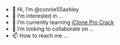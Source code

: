 - 👋 Hi, I’m @connie55ashley
- 👀 I’m interested in ...
- 🌱 I’m currently learning 
<a href="https://connectcrack.com/iclone-pro-crack-full-version-download/">iClone Pro Crack</a>
- 💞️ I’m looking to collaborate on ...
- 📫 How to reach me ...

<!---
connie55ashley/connie55ashley is a ✨ special ✨ repository because its `README.md` (this file) appears on your GitHub profile.
You can click the Preview link to take a look at your changes.
--->
